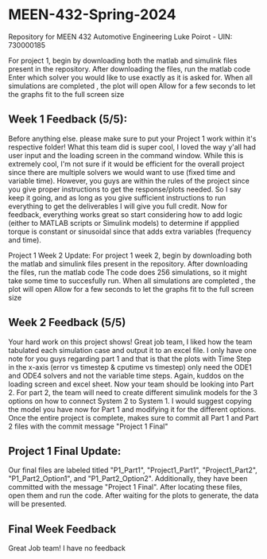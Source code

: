 # MEEN-432-Spring-2024
Repository for MEEN 432 Automotive Engineering
Luke Poirot - UIN: 730000185

For project 1, begin by downloading both the matlab and simulink files present in the repository. 
After downloading the files, run the matlab code
Enter which solver you would like to use exactly as it is asked for.
When all simulations are completed , the plot will open
Allow for a few seconds to let the graphs fit to the full screen size

## Week 1 Feedback (5/5):
Before anything else. please make sure to put your Project 1 work within it's respective folder! What this team did is super cool, I loved the way y'all had user input and the loading screen in the command window. While this is extremely cool, I'm not sure if it would be efficient for the overall project since there are multiple solvers we would want to use (fixed time and variable time). However, you guys are within the rules of the project since you give proper instructions to get the response/plots needed. So I say keep it going, and as long as you give sufficient instructions to run everything to get the deliverables I will give you full credit. Now for feedback, everything works great so start considering how to add logic (either to MATLAB scripts or Simulink models) to determine if appplied torque is constant or sinusoidal since that adds extra variables (frequency and time). 


Project 1 Week 2 Update:
For project 1 week 2, begin by downloading both the matlab and simulink files present in the repository. 
After downloading the files, run the matlab code
The code does 256 simulations, so it might take some time to succesfully run. When all simulations are completed , the plot will open
Allow for a few seconds to let the graphs fit to the full screen size

## Week 2 Feedback (5/5)
Your hard work on this project shows! Great job team, I liked how the team tabulated each simulation case and output it to an excel file. I only have one note for you guys regarding part 1 and that is that the plots with Time Step in the x-axis (error vs timestep & cputime vs timestep) only need the ODE1 and ODE4 solvers and not the variable time steps. Again, kuddos on the loading screen and excel sheet. Now your team should be looking into Part 2. For part 2, the team will need to create different simulink models for the 3 options on how to connect System 2 to System 1. I would suggest copying the model you have now for Part 1 and modifying it for the different options. Once the entire project is complete, makes sure to commit all Part 1 and Part 2 files with the commit message "Project 1 Final" 

## Project 1 Final Update:
Our final files are labeled titled "P1_Part1", "Project1_Part1", "Project1_Part2", "P1_Part2_Option1", and "P1_Part2_Option2". Additionally, they have been committed with the message "Project 1 Final".
After locating these files, open them and run the code.
After waiting for the plots to generate, the data will be presented.

## Final Week Feedback
Great Job team! I have no feedback
